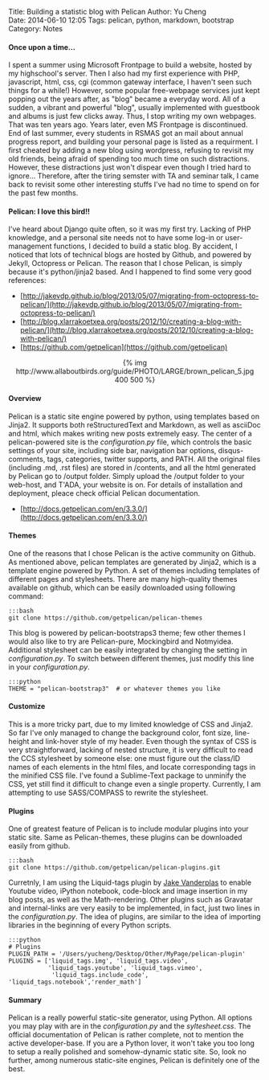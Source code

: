 Title: Building a statistic blog with Pelican
Author:      Yu Cheng  
Date:        2014-06-10 12:05
Tags: pelican, python, markdown, bootstrap
Category: Notes

#### Once upon a time...

I spent a summer using Microsoft Frontpage to build a website, hosted by my highschool's server. Then I also had my first experience with PHP, javascript, html, css, cgi (common gateway interface, I haven't seen such things for a while!) However, some popular free-webpage services just kept popping out the years after, as "blog" became a everyday word. All of a sudden, a vibrant and powerful "blog", usually implemented with guestbook and albums is just few clicks away. Thus, I stop writing my own webpages. That was ten years ago. Years later, even MS Frontpage is discontinued. End of last summer, every students in RSMAS got an mail about annual progress report, and building your personal page is listed as a requirment. I first cheated by adding a new blog using wordpress, refusing to revisit my old friends, being afraid of spending too much time on such distractions. However, these distractions just won't dispear even though I tried hard to ignore... Therefore, after the tiring semster with TA and seminar talk, I came back to revisit some other interesting stuffs I've had no time to spend on for the past few months.


#### Pelican: I love this bird!!

I've heard about Django quite often, so it was my first try. Lacking of PHP knowledge, and a personal site needs not to have some log-in or user-management functions, I decided to build a static blog. By accident, I noticed that lots of technical blogs are hosted by Github, and powered by Jekyll, Octopress or Pelican. The reason that I chose Pelican, is simply because it's python/jinja2 based. And I happened to find some very good references:       


* [http://jakevdp.github.io/blog/2013/05/07/migrating-from-octopress-to-pelican/](http://jakevdp.github.io/blog/2013/05/07/migrating-from-octopress-to-pelican/)
* [http://blog.xlarrakoetxea.org/posts/2012/10/creating-a-blog-with-pelican/](http://blog.xlarrakoetxea.org/posts/2012/10/creating-a-blog-with-pelican/)
* [https://github.com/getpelican](https://github.com/getpelican)
<p align="center">
{% img http://www.allaboutbirds.org/guide/PHOTO/LARGE/brown_pelican_5.jpg 400 500 %}
</p>

#### Overview

Pelican is a static site engine powered by python, using templates based on Jinja2. It supports both reStructuredText and Markdown, as well as asciiDoc and html, which makes writing new posts extremely easy. The center of a pelican-powered site is the *configuration.py* file, which controls the basic settings of your site, including side bar, navigation bar options, disqus-comments, tags, categories, twitter supports, and PATH. All the original files (including .md, .rst files) are stored in /contents, and all the html generated by Pelican go to /output folder. Simply upload the /output folder to your web-host, and T'ADA, your website is on. For details of installation and deployment, pleace check official Pelican documentation.       


* [http://docs.getpelican.com/en/3.3.0/](http://docs.getpelican.com/en/3.3.0/)
         

#### Themes

One of the reasons that I chose Pelican is the active community on Github. As mentioned above, pelican templates are generated by Jinja2, which is a template engine powered by Python. A set of themes including templates of different pages and stylesheets. There are many high-quality themes available on github, which can be easily downloaded using following command:        

    :::bash
    git clone https://github.com/getpelican/pelican-themes

This blog is powered by pelican-bootstraps3 theme; few other themes I would also like to try are Pelican-pure, Mockingbird and Notmyidea. Additional stylesheet can be easily integrated by changing the setting in *configuration.py*. To switch between different themes, just modify this line in your *configuration.py*.         

    :::python
    THEME = "pelican-bootstrap3"  # or whatever themes you like

#### Customize

This is a more tricky part, due to my limited knowledge of CSS and Jinja2. So far I've only managed to change the background color, font size, line-height and link-hover style of my header. Even though the syntax of CSS is very straightforward, lacking of nested structure, it is very difficult to read the CCS stylesheet by someone else: one must figure out the class/ID names of each elements in the html files, and locate corresponding tags in the minified CSS file. I've found a Sublime-Text package to unminify the CSS, yet still find it difficult to change even a single property. Currently, I am attempting to use SASS/COMPASS to rewrite the stylesheet.

#### Plugins

One of greatest feature of Pelican is to include modular plugins into your static site. Same as Pelican-themes, these plugins can be downloaded easily from github.

    :::bash
    git clone https://github.com/getpelican/pelican-plugins.git

Curretnly, I am using the Liquid-tags plugin by [Jake Vanderplas](mailto:jakevdp@cs.washington.edu) to enable Youtube video, iPython notebook, code-block and image insertion in my blog posts, as well as the Math-rendering. Other plugins such as Gravatar and internal-links are very easily to be implemented, in fact, just two lines in the *configuration.py*. The idea of plugins, are similar to the idea of importing libraries in the beginning of every Python scripts.     


    :::python
    # Plugins
    PLUGIN_PATH = '/Users/yucheng/Desktop/Other/MyPage/pelican-plugin'
    PLUGINS = ['liquid_tags.img', 'liquid_tags.video',
               'liquid_tags.youtube', 'liquid_tags.vimeo',
                'liquid_tags.include_code', 'liquid_tags.notebook','render_math']
         

#### Summary 

Pelican is a really powerful static-site generator, using Python. All options you may play with are in the *configuration.py* and the *syltesheet.css*. The official documentation of Pelican is rather complete, not to mention the active developer-base. If you are a Python lover, it won't take you too long to setup a really polished and somehow-dynamic static site. So, look no further, among numerous static-site engines, Pelican is definitely one of the best.

